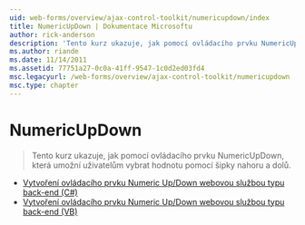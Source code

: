 ```yaml
---
uid: web-forms/overview/ajax-control-toolkit/numericupdown/index
title: NumericUpDown | Dokumentace Microsoftu
author: rick-anderson
description: 'Tento kurz ukazuje, jak pomocí ovládacího prvku NumericUpDown, která umožní uživatelům vybrat hodnotu pomocí šipky nahoru a dolů.'
ms.author: riande
ms.date: 11/14/2011
ms.assetid: 77751a27-0c0a-41ff-9547-1c0d2ed03fd4
msc.legacyurl: /web-forms/overview/ajax-control-toolkit/numericupdown
msc.type: chapter
---
```

<a name="numericupdown"></a>NumericUpDown
====================
> Tento kurz ukazuje, jak pomocí ovládacího prvku NumericUpDown, která umožní uživatelům vybrat hodnotu pomocí šipky nahoru a dolů.


- [Vytvoření ovládacího prvku Numeric Up/Down webovou službou typu back-end (C#)](creating-a-numeric-up-down-control-with-a-web-service-backend-cs.md)
- [Vytvoření ovládacího prvku Numeric Up/Down webovou službou typu back-end (VB)](creating-a-numeric-up-down-control-with-a-web-service-backend-vb.md)
